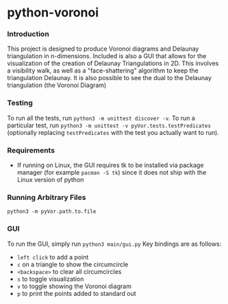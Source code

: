 # python-voronoi
### Introduction
This project is designed to produce Voronoi diagrams and Delaunay
triangulation in n-dimensions. Included is also a GUI that allows for the
visualization of the creation of Delaunay Triangulations in 2D. This involves
a visibility walk, as well as a "face-shattering" algorithm to keep the
triangulation Delaunay. It is also possible to see the dual to the Delaunay
triangulation (the Voronoi Diagram)

### Testing
To run all the tests, run `python3 -m unittest discover -v`.
To run a particular test, run `python3 -m unittest -v pyVor.tests.testPredicates`
(optionally replacing `testPredicates` with the test you actually want to run).

### Requirements
- If running on Linux, the GUI requires tk to be installed via package manager
(for example `pacman -S tk`) since it does not ship with the Linux version
of python

### Running Arbitrary Files
`python3 -m pyVor.path.to.file`

### GUI
To run the GUI, simply run `python3 main/gui.py`
Key bindings are as follows:
- `left click` to add a point
- `c` on a triangle to show the circumcircle
- `<backspace>` to clear all circumcircles
- `s` to toggle visualization
- `v` to toggle showing the Voronoi diagram
- `p` to print the points added to standard out
